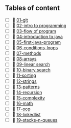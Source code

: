 ## Tables of content
- [ ] 📁 [01-git](./01-git)
- [ ] 📁 [02-intro to programming](./02-intro%20to%20programming)
- [ ] 📁 [03-flow of program](./03-flow%20of%20program)
- [ ] 📁 [04-introduction to java](./04-introduction%20to%20java)
- [ ] 📁 [05-first-java-program](./05-first-java-program)
- [ ] 📁 [06-conditions-loops](./06-conditions-loops)
- [ ] 📁 [07-methods](./07-methods)
- [ ] 📁 [08-arrays](./08-arrays)
- [ ] 📁 [09-linear search](./09-linear%20search)
- [ ] 📁 [10-binary search](./10-binary%20search)
- [ ] 📁 [11-sorting](./11-sorting)
- [ ] 📁 [12-strings](./12-strings)
- [ ] 📁 [13-patterns](./13-patterns)
- [ ] 📁 [14-recursion](./14-recursion)
- [ ] 📁 [15-complexity](./15-complexity)
- [ ] 📁 [16-math](./16-math)
- [ ] 📁 [17-oop](./17-oop)
- [ ] 📁 [18-linkedlist](./18-linkedlist)
- [ ] 📁 [19-stacks-n-queues](./19-stacks-n-queues)
